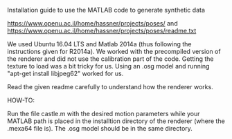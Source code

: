 Installation guide to use the MATLAB code to generate synthetic data

https://www.openu.ac.il/home/hassner/projects/poses/ and https://www.openu.ac.il/home/hassner/projects/poses/readme.txt

We used Ubuntu 16.04 LTS and Matlab 2014a (thus following the instructions given for R2014a). 
We worked with the precompiled version of the renderer and did not use the calibration part of the code.
Getting the texture to load was a bit tricky for us. Using an .osg model and running "apt-get install libjpeg62" worked for us.

Read the given readme carefully to understand how the renderer works.


HOW-TO:

Run the file castle.m with the desired motion parameters while your MATLAB path is 
placed in the installtion directory of the renderer (where the .mexa64 file is).
The .osg model should be in the same directory.